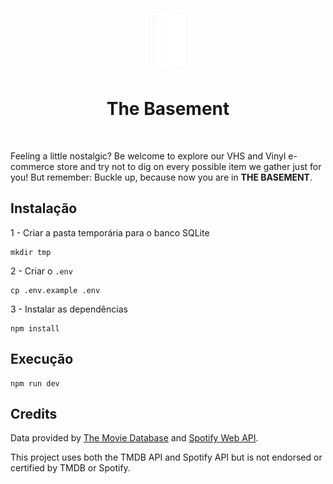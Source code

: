 <br><p align="center">
<img height="100px" src="TheBasement/resources/images/porta branca.png" />
</p>

<h1 align="center">The Basement</h1>
<br>

Feeling a little nostalgic? Be welcome to explore our VHS and Vinyl e-commerce store and try not to dig on every possible item we gather just for you! But remember: Buckle up, because now you are in **THE BASEMENT**.

## Instalação

1 - Criar a pasta temporária para o banco SQLite
```console
mkdir tmp
```

2 - Criar o ``.env``
```console
cp .env.example .env
```

3 - Instalar as dependências
```console
npm install
```

## Execução
```console
npm run dev
```

## Credits

Data provided by [The Movie Database](https://www.themoviedb.org) and [Spotify Web API](https://developer.spotify.com/documentation/web-api).

This project uses both the TMDB API and Spotify API but is not endorsed or certified by TMDB or Spotify.

